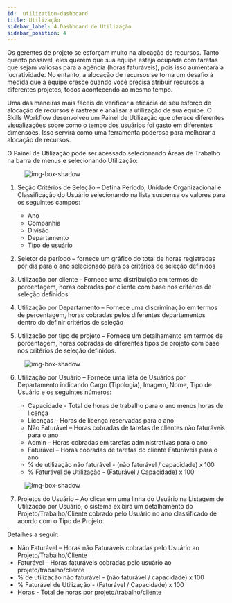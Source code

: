 ```yaml
---
id:  utilization-dashboard
title: Utilização
sidebar_label: 4.Dashboard de Utilização 
sidebar_position: 4
---
```


Os gerentes de projeto se esforçam muito na alocação de recursos. Tanto quanto possível, eles querem que sua equipe esteja ocupada com tarefas que sejam valiosas para a agência (horas faturáveis), pois isso aumentará a lucratividade. No entanto, a alocação de recursos se torna um desafio à medida que a equipe cresce quando você precisa atribuir recursos a diferentes projetos, todos acontecendo ao mesmo tempo.

Uma das maneiras mais fáceis de verificar a eficácia de seu esforço de alocação de recursos é rastrear e analisar a utilização de sua equipe. O Skills Workflow desenvolveu um Painel de Utilização que oferece diferentes visualizações sobre como o tempo dos usuários foi gasto em diferentes dimensões. Isso servirá como uma ferramenta poderosa para melhorar a alocação de recursos.

O Painel de Utilização pode ser acessado selecionando Áreas de Trabalho na barra de menus e selecionando Utilização:

<figure>

![img-box-shadow](/img/university/dashboards/utilization-dashboard/university-utilization-dashboard-1.png)
<figcaption></figcaption>
</figure>

1. Seção Critérios de Seleção – Defina Período, Unidade Organizacional e Classificação do Usuário selecionando na lista suspensa os valores para os seguintes campos:
   
   - Ano
   - Companhia
   - Divisão
   - Departamento
   - Tipo de usuário

2. Seletor de período – fornece um gráfico do total de horas registradas por dia para o ano selecionado para os critérios de seleção definidos
3. Utilização por cliente – Fornece uma distribuição em termos de porcentagem, horas cobradas por cliente com base nos critérios de seleção definidos
4. Utilização por Departamento – Fornece uma discriminação em termos de percentagem, horas cobradas pelos diferentes departamentos dentro do
definir critérios de seleção
5. Utilização por tipo de projeto – Fornece um detalhamento em termos de porcentagem, horas cobradas de diferentes tipos de projeto com base nos critérios de seleção definidos.

<figure>

![img-box-shadow](/img/university/dashboards/utilization-dashboard/university-utilization-dashboard-2.png)
<figcaption></figcaption>
</figure>

6. Utilização por Usuário – Fornece uma lista de Usuários por Departamento indicando Cargo (Tipologia), Imagem, Nome, Tipo de Usuário e os seguintes números:

   - Capacidade - Total de horas de trabalho para o ano menos horas de licença
   - Licenças – Horas de licença reservadas para o ano
   - Não Faturável – Horas cobradas de tarefas de clientes não faturáveis para o ano
   - Admin – Horas cobradas em tarefas administrativas para o ano
   - Faturável – Horas cobradas de tarefas do cliente Faturáveis para o ano
   - % de utilização não faturável - (não faturável / capacidade) x 100
   - % Faturável de Utilização - (Faturável / Capacidade) x 100

<figure>

![img-box-shadow](/img/university/dashboards/utilization-dashboard/university-utilization-dashboard-3.png)
<figcaption></figcaption>
</figure>


7. Projetos do Usuário – Ao clicar em uma linha do Usuário na Listagem de Utilização por Usuário, o sistema exibirá um detalhamento do Projeto/Trabalho/Cliente cobrado pelo Usuário no ano classificado de acordo com o Tipo de Projeto.
 
Detalhes a seguir:
   - Não Faturável – Horas não Faturáveis cobradas pelo Usuário ao Projeto/Trabalho/Cliente
   - Faturável – Horas faturáveis cobradas pelo usuário ao projeto/trabalho/cliente
   - % de utilização não faturável - (não faturável / capacidade) x 100
   - % Faturável de Utilização - (Faturável / Capacidade) x 100
   - Horas - Total de horas por projeto/trabalho/cliente